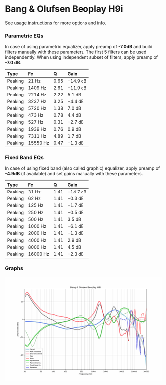 # Bang & Olufsen Beoplay H9i
See [usage instructions](https://github.com/jaakkopasanen/AutoEq#usage) for more options and info.

### Parametric EQs
In case of using parametric equalizer, apply preamp of **-7.0dB** and build filters manually
with these parameters. The first 5 filters can be used independently.
When using independent subset of filters, apply preamp of **-7.0 dB**.

| Type    | Fc       |    Q | Gain     |
|:--------|:---------|:-----|:---------|
| Peaking | 21 Hz    | 0.65 | -14.9 dB |
| Peaking | 1409 Hz  | 2.61 | -11.9 dB |
| Peaking | 2214 Hz  | 2.22 | 5.1 dB   |
| Peaking | 3237 Hz  | 3.25 | -4.4 dB  |
| Peaking | 5720 Hz  | 1.38 | 7.0 dB   |
| Peaking | 473 Hz   | 0.78 | 4.4 dB   |
| Peaking | 527 Hz   | 0.31 | -2.7 dB  |
| Peaking | 1939 Hz  | 0.76 | 0.9 dB   |
| Peaking | 7311 Hz  | 4.89 | 1.7 dB   |
| Peaking | 15550 Hz | 0.47 | -1.3 dB  |

### Fixed Band EQs
In case of using fixed band (also called graphic) equalizer, apply preamp of **-4.9dB**
(if available) and set gains manually with these parameters.

| Type    | Fc       |    Q | Gain     |
|:--------|:---------|:-----|:---------|
| Peaking | 31 Hz    | 1.41 | -14.7 dB |
| Peaking | 62 Hz    | 1.41 | -0.3 dB  |
| Peaking | 125 Hz   | 1.41 | -1.7 dB  |
| Peaking | 250 Hz   | 1.41 | -0.5 dB  |
| Peaking | 500 Hz   | 1.41 | 3.5 dB   |
| Peaking | 1000 Hz  | 1.41 | -6.1 dB  |
| Peaking | 2000 Hz  | 1.41 | -1.3 dB  |
| Peaking | 4000 Hz  | 1.41 | 2.9 dB   |
| Peaking | 8000 Hz  | 1.41 | 4.5 dB   |
| Peaking | 16000 Hz | 1.41 | -2.3 dB  |

### Graphs
![](./Bang%20&%20Olufsen%20Beoplay%20H9i.png)